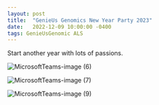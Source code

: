 ```yaml
---
layout: post
title:  "GenieUs Genomics New Year Party 2023"
date:   2022-12-09 10:00:00 -0400
tags: GenieUsGenomic ALS
---
```


Start another year with lots of passions.

![MicrosoftTeams-image (6)](https://user-images.githubusercontent.com/32715064/228663773-4eef5613-ccd5-4b4b-b893-0332a274f2fc.png)


![MicrosoftTeams-image (7)](https://user-images.githubusercontent.com/32715064/228663800-6ef0e08f-01f5-4a3d-893f-385a18a83278.png)


![MicrosoftTeams-image (9)](https://user-images.githubusercontent.com/32715064/228663927-8f8a1c6d-c20b-4122-877e-36f75ca07280.png)

